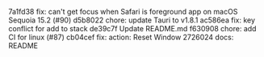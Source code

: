 7a1fd38 fix: can't get focus when Safari is foreground app on macOS Sequoia 15.2 (#90)
d5b8022 chore: update Tauri to v1.8.1
ac586ea fix: key conflict for add to stack
de39c7f Update README.md
f630908 chore: add CI for linux (#87)
cb04cef fix: action: Reset Window
2726024 docs: README
